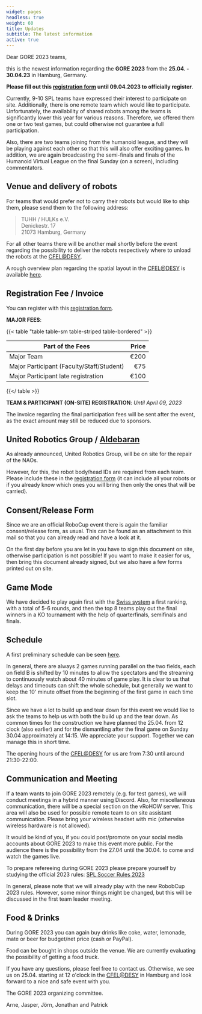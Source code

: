 ```yaml
---
widget: pages
headless: true
weight: 60
title: Updates
subtitle: The latest information
active: true
---
```


Dear GORE 2023 teams,

this is the newest information regarding the **GORE 2023** from the **25.04. - 30.04.23** in Hamburg, Germany.

**Please fill out this [registration form](https://forms.gle/dw4MkqahRyPkEbPv5) until 09.04.2023 to officially register**.


Currently, 9-10 SPL teams have expressed their interest to participate on site. 
Additionally, there is one remote team which would like to participate. 
Unfortunately, the availability of shared robots among the teams is significantly lower this year for various reasons.
Therefore, we offered them one or two test games, but could otherwise not guarantee a full participation.

Also, there are two teams joining from the humanoid league, and they will be playing against each other so that this will also offer exciting games.
In addition, we are again broadcasting the semi-finals and finals of the Humanoid Virtual League on the final Sunday (on a screen), including commentators.

## Venue and delivery of robots

For teams that would prefer not to carry their robots but would like to ship them, please send them to the following address:

> TUHH / HULKs e.V. \
> Denickestr. 17  \
> 21073 Hamburg, Germany

For all other teams there will be another mail shortly before the event regarding the possibility to deliver the robots respectively where to unload the robots at the [CFEL@DESY](https://www.desy.de/research/cooperations__institutes/cfel/index_eng.html).

A rough overview plan regarding the spatial layout in the [CFEL@DESY](https://www.desy.de/research/cooperations__institutes/cfel/index_eng.html) is available [here](CFEL_lageplan_small.pdf).

## Registration Fee / Invoice

You can register with this [registration form](https://forms.gle/dw4MkqahRyPkEbPv5).

**MAJOR FEES**:

{{< table "table table-sm table-striped table-bordered" >}}

| Part of the Fees                          | Price |
|-------------------------------------------|------:|
| Major Team                                |  €200 |
| Major Participant (Faculty/Staff/Student) |   €75 |
| Major Participant late registration       |  €100 |

{{</ table >}}

**TEAM & PARTICIPANT (ON-SITE) REGISTRATION**: _Until April 09, 2023_

The invoice regarding the final participation fees will be sent after the event, as the exact amount may still be reduced due to sponsors.

## United Robotics Group / [Aldebaran](https://www.aldebaran.com/en)

As already announced, United Robotics Group, will be on site for the repair of the NAOs.

However, for this, the robot body/head IDs are required from each team.
Please include these in the [registration form](https://forms.gle/dw4MkqahRyPkEbPv5) (it can include all your robots or if you already know which ones you will bring then only the ones that will be carried).

## Consent/Release Form

Since we are an official RoboCup event there is again the familiar consent/release form, as usual.
This can be found as an attachment to this mail so that you can already read and have a look at it.

On the first day before you are let in you have to sign this document on site, otherwise participation is not possible! If you want to make it easier for us, then bring this document already signed, but we also have a few forms printed out on site.

## Game Mode

We have decided to play again first with the [Swiss system](https://en.wikipedia.org/wiki/Swiss-system_tournament) a first ranking, with a total of 5-6 rounds, and then the top 8 teams play out the final winners in a KO tournament with the help of quarterfinals, semifinals and finals.

## Schedule

A first preliminary schedule can be seen [here](https://docs.google.com/spreadsheets/d/e/2PACX-1vS53qa2npdSX8EW1PAyNJDyesn6wSk1LtYwjwkcPbzGbSQF7ULB8XxJcGOXE8JzAkajY78gUeOkiaSb/pubhtml?gid=1051099068).

In general, there are always 2 games running parallel on the two fields, each on field B is shifted by 10 minutes to allow the spectators and the streaming to continuously watch about 40 minutes of game play.
It is clear to us that delays and timeouts can shift the whole schedule, but generally we want to keep the 10' minute offset from the beginning of the first game in each time slot.

Since we have a lot to build up and tear down for this event we would like to ask the teams to help us with both the build up and the tear down.
As common times for the construction we have planned the 25.04. from 12 clock (also earlier) and for the dismantling after the final game on Sunday 30.04 approximately at 14:15. 
We appreciate your support. 
Together we can manage this in short time.

The opening hours of the [CFEL@DESY](https://www.desy.de/research/cooperations__institutes/cfel/index_eng.html) for us are from 7:30 until around 21:30-22:00.

## Communication and Meeting

If a team wants to join GORE 2023 remotely (e.g. for test games), we will conduct meetings in a hybrid manner using Discord.
Also, for miscellaneous communication, there will be a special section on the vRoHOW server.
This area will also be used for possible remote team to on site assistant communication.
Please bring your wireless headset with mic (otherwise wireless hardware is not allowed).

It would be kind of you, if you could post/promote on your social media accounts about GORE 2023 to make this event more public.
For the audience there is the possibility from the 27.04 until the 30.04. to come and watch the games live.

To prepare refereeing during GORE 2023 please prepare yourself by studying the official 2023 rules: [SPL Soccer Rules 2023](https://spl.robocup.org/downloads/)

In general, please note that we will already play with the new RobobCup 2023 rules.
However, some minor things might be changed, but this will be discussed in the first team leader meeting.

## Food & Drinks

During GORE 2023 you can again buy drinks like coke, water, lemonade, mate or beer for budget/net price (cash or PayPal).

Food can be bought in shops outside the venue. We are currently evaluating the possibility of getting a food truck.

If you have any questions, please feel free to contact us.
Otherwise, we see us on 25.04. starting at 12 o'clock in the [CFEL@DESY](https://www.desy.de/research/cooperations__institutes/cfel/index_eng.html) in Hamburg and look forward to a nice and safe event with you.

The GORE 2023 organizing committee.

Arne, Jasper, Jörn, Jonathan and Patrick
